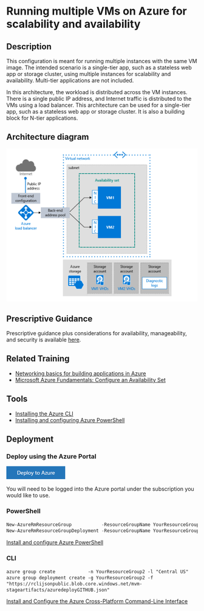 # Running multiple VMs on Azure for scalability and availability

## Description
This configuration is meant for running multiple instances with the same VM image.  The intended scenario is a single-tier app, such as a stateless web app or storage cluster, using multiple instances for scalability and availability.  Multi-tier applications are not included.

In this architecture, the workload is distributed across the VM instances. There is a single public IP address, and Internet traffic is distributed to the VMs using a load balancer. This architecture can be used for a single-tier app, such as a stateless web app or storage cluster. It is also a building block for N-tier applications.

## Architecture diagram
![diagram](../images/multiVM.png)

## Prescriptive Guidance
Prescriptive  guidance plus considerations for availability, manageability, and security is available [here](https://azure.microsoft.com/en-us/documentation/articles/guidance-compute-multi-vm/).

## Related Training
* [Networking basics for building applications in Azure](https://azure.microsoft.com/en-us/documentation/videos/azurecon-2015-networking-basics-for-building-applications-in-azure/)
* [Microsoft Azure Fundamentals:  Configure an Availability Set](https://azure.microsoft.com/en-us/documentation/articles/virtual-machines-windows-create-availability-set/)

## Tools
* [Installing the Azure CLI](https://azure.microsoft.com/en-us/documentation/articles/xplat-cli-install/)
* [Installing and configuring Azure PowerShell](https://azure.microsoft.com/en-us/documentation/articles/powershell-install-configure/)

## Deployment

### Deploy using the Azure Portal
[![Deploy to Azure](../images/azurebtn.png)](https://valoremconsulting.github.io/AzureCLI/redirect.html)

You will need to be logged into the Azure portal under the subscription you would like to use.

### PowerShell
```PowerShell
New-AzureRmResourceGroup           -ResourceGroupName YourResourceGroup2 -location "Central US"
New-AzureRmResourceGroupDeployment -ResourceGroupName YourResourceGroup2 -TemplateUri "https://clijsonpublic.blob.core.windows.net/mvm-stageartifacts/azuredeploy.json" -TemplateParameterUri "https://clijsonpublic.blob.core.windows.net/mvm-stageartifacts/azuredeploy.parameters.json"

```
[Install and configure Azure PowerShell](https://azure.microsoft.com/en-us/documentation/articles/powershell-install-configure/)

### CLI
```
azure group create            -n YourResourceGroup2 -l "Central US"
azure group deployment create -g YourResourceGroup2 -f "https://rclijsonpublic.blob.core.windows.net/mvm-stageartifacts/azuredeployGITHUB.json"
```
[Install and Configure the Azure Cross-Platform Command-Line Interface](https://azure.microsoft.com/en-us/documentation/articles/xplat-cli-install/)
